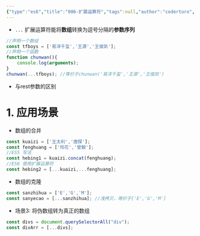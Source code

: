 ```yaml
---
{"type":"es6","title":"006-扩展运算符","tags":null,"author":"codertoro","establish":"2025-04-08","update":"2025-04-08","dg-publish":true,"permalink":"/Projects/ES6/006-扩展运算符/","dgPassFrontmatter":true,"created":"2025-04-08T00:21:16.279+08:00","updated":"2025-04-08T22:06:08.542+08:00"}
---
```


- `...` 扩展运算符能将**数组**转换为逗号分隔的**参数序列**
```javascript
//声明一个数组
const tfboys = ['易洋千玺','王源','王俊凯'];
//声明一个函数
function chunwan(){
	console.log(arguments);
}
chunwan(...tfboys); //等价于chunwan('易洋千玺','王源','王俊凯')
```
- 与rest参数的区别
# 1. 应用场景
- 数组的合并
```javascript
const kuaizi = ['王太利','唐探'];
const fenghuang = ['玲花','曾毅'];
//ES5 写法
const hebing1 = kuaizi.concat(fenghuang);
//ES6 使用扩展运算符
const hebing2 = [...kuaizi,...fenghuang];
```
- 数组的克隆
```javascript
const sanzhihua = ['E','G','M'];
const sanyecao = [...sanzhihua]; //浅拷贝，等价于['E','G','M']
```
- 场景3: 将伪数组转为真正的数组
```javascript
const divs = document.querySelectorAll("div");
const divArr = [...divs];
```